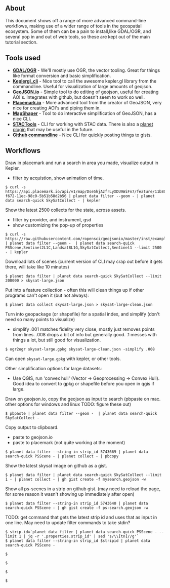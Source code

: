 ## About

This document shows off a range of more advanced command-line workflows, making use of a wider range
of tools in the geospatial ecosystem. Some of them can be a pain to install,like GDAL/OGR, and 
several pop in and out of web tools, so these are kept out of the main tutorial section. 

## Tools used

* **[GDAL/OGR](https://gdal.org)** - We'll mostly use OGR, the vector tooling. 
Great for things like format conversion and basic simplification.
* **[Keplergl_cli](https://github.com/kylebarron/keplergl_cli#usage)** - Nice tool to call the
awesome kepler.gl library from the commandline. Useful for visualization of large amounts of 
geojson.
* **[GeoJSON.io](https://geojson.io/)** - Simple tool to do editing of geojson, useful for creating
AOI's. Integrates with github, but doesn't seem to work so well.
* **[Placemark.io](https://placemark.io)** - More advanced tool from the creator of GeoJSON, very
nice for creating AOI's and piping them in. 
* **[MapShaper](https://github.com/mbloch/mapshaper)** - Tool to do interactive simplification of
GeoJSON, has a nice CLI.
* **[STACTools](https://github.com/stac-utils/stactools)** - CLI for working with STAC data. There
is also a [planet plugin](https://github.com/stactools-packages/planet) that may be useful in the
future.
* **[Github commandline](https://cli.github.com/)** - Nice CLI for quickly posting things to gists.

## Workflows


Draw in placemark and run a search in area you made, visualize output in Kepler.
 - filter by acquistion, show animation of time.

```console
$ curl -s https://api.placemark.io/api/v1/map/Dse5hjAzfrLyXDU9WiFn7/feature/11b80520-f672-11ec-98c0-5b51b58d2b56 | planet data filter --geom - | planet data search-quick SkySatCollect - | kepler
```

Show the latest 2500 collects for the state, across assets.
  - filter by provider, and instrument, gsd
  - show customizing the pop-up of properties

```console
$ curl -s https://raw.githubusercontent.com/ropensci/geojsonio/master/inst/examples/california.geojson | planet data filter --geom -  | planet data search-quick PSScene,Sentinel2L1C,Landsat8L1G,SkySatCollect,Sentinel1 --limit 2500 - | kepler
```

Download lots of scenes (current version of CLI may crap out before it gets there, will take like 10 minutes)

```console
$ planet data filter | planet data search-quick SkySatCollect --limit 200000 > skysat-large.json
```

Put into a feature collection - often this will clean things up if other programs can't open it (but not always):

```console
$ planet data collect skysat-large.json > skysat-large-clean.json
```

Turn into geopackage (or shapefile) for a spatial index, and simplify (don't need so many points to visualize)
 - simplify .001 matches fidelity very close, mostly just removes points from lines. .008 drops a bit of info but generally good. .1 
   messes with things a lot, but still good for visualization.

```console
$ ogr2ogr skysat-large.gpkg skysat-large-clean.json -simplify .008
```

Can open `skysat-large.gpkg` with kepler, or other tools. 

Other simplification options for large datasets:
 
* Use QGIS, run 'convex hull' (Vector -> Geoprocessing -> Convex Hull). Good idea to convert to gpkg or shapefile before you open in qgis if large.

Draw on geojson.io, copy the geojson as input to search
(pbpaste on mac. other options for windows and linux TODO: figure these out)

```console
$ pbpaste | planet data filter --geom -  | planet data search-quick SkySatCollect -
```

Copy output to clipboard.
 - paste to geojson.io
 - paste to placemark (not quite working at the moment)

```console
$ planet data filter --string-in strip_id 5743669 | planet data search-quick PSScene - | planet collect - | pbcopy
```

Show the latest skysat image on github as a gist.

```console
$ planet data filter | planet data search-quick SkySatCollect --limit 1 - | planet collect - | gh gist create -f mysearch.geojson -w
```

Show all ps-scenes in a strip on github gist.
(may need to reload the page, for some reason it wasn't showing up immediately after open)

```console
$ planet data filter --string-in strip_id 5743640 | planet data search-quick PSScene - | gh gist create -f ps-search.geojson -w
```

TODO: get command that gets the latest strip id and uses that as input in one line. May need to update filter commands to take stdin?

```console
$ strip-id=`planet data filter | planet data search-quick PSScene - --limit 1 | jq -r '.properties.strip_id' | sed 's/\\[tn]//g'`
$ planet data filter --string-in strip_id $stripid | planet data search-quick PSScene -
```



```console
$ 
```

```console
$ 
```
```console
$ 
```

```console
$ 
```

